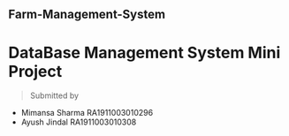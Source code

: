 ## Farm-Management-System
# DataBase Management System Mini Project
> Submitted by 
- Mimansa Sharma RA1911003010296
- Ayush Jindal RA1911003010308



